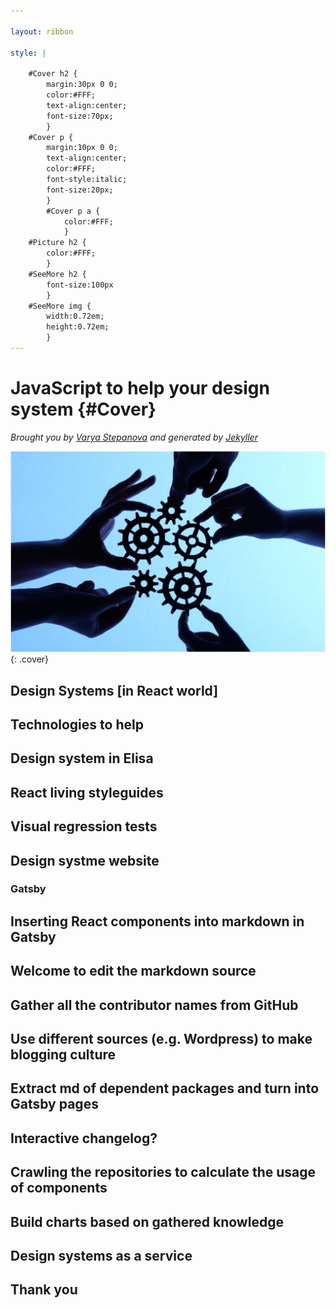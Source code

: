 ```yaml
---

layout: ribbon

style: |

    #Cover h2 {
        margin:30px 0 0;
        color:#FFF;
        text-align:center;
        font-size:70px;
        }
    #Cover p {
        margin:10px 0 0;
        text-align:center;
        color:#FFF;
        font-style:italic;
        font-size:20px;
        }
        #Cover p a {
            color:#FFF;
            }
    #Picture h2 {
        color:#FFF;
        }
    #SeeMore h2 {
        font-size:100px
        }
    #SeeMore img {
        width:0.72em;
        height:0.72em;
        }
---
```


# JavaScript to help your design system {#Cover}

*Brought you by [Varya Stepanova](https://varya.me/) and generated by [Jekyller](https://github.com/shower/jekyller)*

![](pictures/cover.jpg){: .cover}
<!-- TODO: Change picture -->

## Design Systems [in React world]

<!--

In the context of React as technology, ecosystem and community, design systems are often mentioned as high-level
component libraries. This is indeed a huge aspect of them but a solid design system is never only a library. Also, it
does not have to be React library, sometimes HTML/CSS snippets are enough.

What is a design system?

- shared practises
- processes
- tools
- community

-->

## Technologies to help

<!--
Usage of modern technologies gives a lot of benefits. At the same time, in real projects there can be different reasons
for legacy. For example, some companies stay with pure CSS/HTML libraries. How can they take advantage of the fancy
  approaches from the conferences?

In the following talk I will show examples of applying React, Gatsby and some other JavaScript buzzwords to a non-React
design system. 
-->


## Design system in Elisa

<!--
The examples I will be giving are based on experience of working with design system at Elisa.
TODO: describe.
-->


## React living styleguides

<!--
You don't have to change the way how you write your docs. For example, your docs are as comments in code. Styleguidist
or Storybook cannot read them. But you can write a script to generate suitable styleguide docs automatically.

Don't forget to Reactify your code.

Consider this automation as a small step towards new technologies. One day they will come to your project as well. By
that time you already have some set up for the tools.
-->


## Visual regression tests

<!--

Using standard and community-supported living style guide you can enjoy supplementary tools. For example, you can have
visual regression tests for your components quite nicely and without much pain.

I have a lot of experience with custom set ups. It takes time to maintain. It's always better to re-use the community
work. Styleguide tools often provide plugins for visual regression tests. They are easy to install. If there is bug, it
will be fixed faster than in your own project.

Combining this idea with generating stories, you can take advantage of the plugins even for non-React projects. This is
not only about visual tests. If we generalize the idea, we can think about using React ecosystem for non-React projects.
-->


## Design systme website

### Gatsby

<!--
Design system needs a website as "single point of truth". Styleguide is not such a website but just a part of it. Design
system is not only a library, also a visual language. On the most high level, it is processes and community work.
Everything has to be documented. So, make a website.

At the same time, it's good to automate as much as possible. So, it dictates the technical solution behind the website.
My experience was with Gatsby. It was a lot of plugins, and you can write your own plugins (quite easy). I can show you
some things to implement with it.
-->


## Inserting React components into markdown in Gatsby

<!--
Example of Gatsby flexibility - you can insert React compnents into markdown, and they will be rendered. This way you
can get React components from your library and describe them in a very flexible way on pages. A designer can write a
text an illustrate it with the component. If you have "Reactified components", you can use it as well. It will also help
the mind shift from HTML snippets to React tags.

Besides, you can make custom components. They are not from your library but whatever else. Here only your fantacy can
limit you. This way you create interactive documentation. Here are some examples from my experience:
* Pattern Journey
* Changelog (but later we did it differently)
* Cartoon about flow
-->


## Welcome to edit the markdown source

<!--
Involve the community into the Design System project. Wokr with emotional ownership. Since it's markdown and we store it
on GitHub, we can welcome people to edit. This speeds up the process of making docs actual.
-->


## Gather all the contributor names from GitHub

<!--
To continue, gather names of contributors and show them as the authors of the page. This is like a prize. Also, it helps
people to communicate. They can see whom to ask about specific things.
-->


## Use different sources (e.g. Wordpress) to make blogging culture

<!--
Markdown is the easiest to build but quite a hardcore way for many. But with Gatsby you can have different  sources. For
example, you can set up Wordpress as a CMS. Designers write posts, information is open. Also you can import from Medium,
or from anywhere via RSS.
-->


## Extract md of dependent packages and turn into Gatsby pages

<!--
The design system website as "single point of truth". Design system itself is single point of truth, so should be the
website about it. All the information has to be gathered together, it also smooths the learning curve. Technically you
can install the libraries packages as dependencies and import their markdown docs into website pages. TODO: refer to
remark plugin for importing.
-->


## Interactive changelog?

<!--
Similarly, we can get changelogs of the libraries. In GitHub they are stored as static pieces of text which is not super
convinient when our fellow developers want to upgrade through many versions. We can improve GitHub flow and based on the
extracted data make some kind of interactive changelog. This again smooths the learning curve and makes things easier
for the people (one of the most important things in design systes, because it's a service!).
-->


## Crawling the repositories to calculate the usage of components

<!--
This is more about measuring the impact of design systems, which is another huge topic. BTW, I am very much in it right
now and if you would like to have a chat about it, please welcome to speak after the talk or in social networks. But
again, from automation perrspective, if all the projects are in some repositories, let's say on GitHub Enterprise, wee
can crawl repos and calculate the usage of components. Works for React components and for re-use of CSS classes.
Similarly, we analyse dependencies in `package.json` at the projects and so we can learn the versions used.
-->


## Build charts based on gathered knowledge

<!--
Most metrics cannot show much on their own but are more valuable in dynamics. As design system is usually not a solid
product but constansly evolving thing (I would even say it's a process), we would like to "measure" that we are doing
better not worse. For a human being, it's much more readable as a chart of graph. So, we can store gathered information
and represent it on the weebsite as a chart component. TODO: Give examples.
-->

## Design systems as a service

<!--
Design systems are very new concept, so shape it to your own project. Use design thinking and user centred design

As I mentioned, design system is a service and when providing tooling around it, you should consider your fellow
developers and the users. Service design offers methods to develop new ideas and sharp the services for the users. Like,
user-centred design etc. The ideas presenetd above were very much developed based on propoper user research which I made
with my colleagues on existing design system. Usign similar methods, you can develop your own ideas or combine with the
presented and shape your design system up to the needs of your company and projects.
-->

## Thank you

